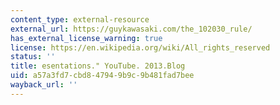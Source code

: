 ```yaml
---
content_type: external-resource
external_url: https://guykawasaki.com/the_102030_rule/
has_external_license_warning: true
license: https://en.wikipedia.org/wiki/All_rights_reserved
status: ''
title: esentations." YouTube. 2013.Blog
uid: a57a3fd7-cbd8-4794-9b9c-9b481fad7bee
wayback_url: ''
---
```

